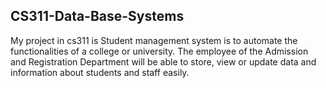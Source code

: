 ## CS311-Data-Base-Systems
My project in cs311 is Student management system is to automate the functionalities of a college or university. The employee of the Admission and Registration Department will be able to store, view or update data and information about students and staff easily.
